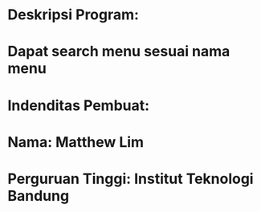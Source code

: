 # Deskripsi Program:
# Dapat search menu sesuai nama menu
# 
#
# Indenditas Pembuat:
# Nama: Matthew Lim
# Perguruan Tinggi: Institut Teknologi Bandung
